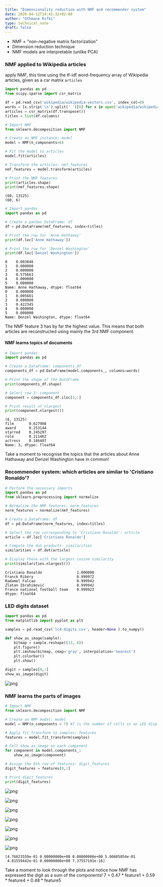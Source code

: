 ```yaml
---
title: "Dimensionality reduction with NMF and recommender system"
date: 2020-04-12T14:41:32+02:00
author: "Othmane Rifki"
type: technical_note
draft: false
---
```

- NMF = "non-negative matrix factorization"   
- Dimension reduction technique
- NMF models are interpretable (unlike PCA)

### NMF applied to Wikipedia articles
apply NMF, this time using the tf-idf word-frequency array of Wikipedia articles, given as a csr matrix `articles`


```python
import pandas as pd
from scipy.sparse import csr_matrix

df = pd.read_csv('wikipedia/wikipedia-vectors.csv', index_col=0)
words = [x.strip('\n').split(' ')[0] for x in open('wikipedia/wikipedia-vocabulary-utf8.txt').readlines()]
articles = csr_matrix(df.transpose())
titles = list(df.columns)
```


```python
# Import NMF
from sklearn.decomposition import NMF

# Create an NMF instance: model
model = NMF(n_components=6)

# Fit the model to articles
model.fit(articles)

# Transform the articles: nmf_features
nmf_features = model.transform(articles)

# Print the NMF features
print(articles.shape)
print(nmf_features.shape)
```

    (60, 13125)
    (60, 6)



```python
# Import pandas
import pandas as pd

# Create a pandas DataFrame: df
df = pd.DataFrame(nmf_features, index=titles)

# Print the row for 'Anne Hathaway'
print(df.loc['Anne Hathaway'])

# Print the row for 'Denzel Washington'
print(df.loc['Denzel Washington'])

```

    0    0.003846
    1    0.000000
    2    0.000000
    3    0.575663
    4    0.000000
    5    0.000000
    Name: Anne Hathaway, dtype: float64
    0    0.000000
    1    0.005601
    2    0.000000
    3    0.422345
    4    0.000000
    5    0.000000
    Name: Denzel Washington, dtype: float64


The NMF feature 3 has by far the highest value. This means that both articles are reconstructed using mainly the 3rd NMF component. 

#### NMF learns topics of documents


```python
# Import pandas
import pandas as pd

# Create a DataFrame: components_df
components_df = pd.DataFrame(model.components_, columns=words)

# Print the shape of the DataFrame
print(components_df.shape)

# Select row 3: component
component = components_df.iloc[3,:]

# Print result of nlargest
print(component.nlargest())

```

    (6, 13125)
    film       0.627908
    award      0.253144
    starred    0.245297
    role       0.211462
    actress    0.186407
    Name: 3, dtype: float64


Take a moment to recognise the topics that the articles about Anne Hathaway and Denzel Washington have in common!

### Recommender system: which articles are similar to 'Cristiano Ronaldo'?


```python
# Perform the necessary imports
import pandas as pd
from sklearn.preprocessing import normalize

# Normalize the NMF features: norm_features
norm_features = normalize(nmf_features)

# Create a DataFrame: df
df = pd.DataFrame(norm_features, index=titles)

# Select the row corresponding to 'Cristiano Ronaldo': article
article = df.loc['Cristiano Ronaldo']

# Compute the dot products: similarities
similarities = df.dot(article)

# Display those with the largest cosine similarity
print(similarities.nlargest())
```

    Cristiano Ronaldo                1.000000
    Franck Ribéry                    0.999972
    Radamel Falcao                   0.999942
    Zlatan Ibrahimović               0.999942
    France national football team    0.999923
    dtype: float64


### LED digits dataset


```python
import pandas as pd
from matplotlib import pyplot as plt

samples = pd.read_csv('lcd-digits.csv', header=None ).to_numpy()

def show_as_image(sample):
    bitmap = sample.reshape((13, 8))
    plt.figure()
    plt.imshow(bitmap, cmap='gray', interpolation='nearest')
    plt.colorbar()
    plt.show()
```


```python
digit = samples[0,:]
show_as_image(digit)
```


    
![png](nmf_14_0.png)
    


### NMF learns the parts of images


```python
# Import NMF
from sklearn.decomposition import NMF

# Create an NMF model: model
model = NMF(n_components = 7) #7 is the number of cells in an LED display

# Apply fit_transform to samples: features
features = model.fit_transform(samples)

# Call show_as_image on each component
for component in model.components_:
    show_as_image(component)

# Assign the 0th row of features: digit_features
digit_features = features[0,:]

# Print digit_features
print(digit_features)
```


    
![png](nmf_16_0.png)
    



    
![png](nmf_16_1.png)
    



    
![png](nmf_16_2.png)
    



    
![png](nmf_16_3.png)
    



    
![png](nmf_16_4.png)
    



    
![png](nmf_16_5.png)
    



    
![png](nmf_16_6.png)
    


    [4.76823559e-01 0.00000000e+00 0.00000000e+00 5.90605054e-01
     4.81559442e-01 0.00000000e+00 7.37557191e-16]


Take a moment to look through the plots and notice how NMF has expressed the digit as a sum of the components!
7 = 0.47 * feature1 + 0.59 * feature4 + 0.48 * feature5


```python

```
